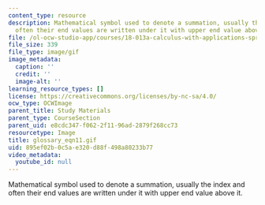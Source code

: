 ```yaml
---
content_type: resource
description: Mathematical symbol used to denote a summation, usually the index and
  often their end values are written under it with upper end value above it.
file: /ol-ocw-studio-app/courses/18-013a-calculus-with-applications-spring-2005/895ef02b0c5ae320d88f498a80233b77_glossary_eqn11.gif
file_size: 339
file_type: image/gif
image_metadata:
  caption: ''
  credit: ''
  image-alt: ''
learning_resource_types: []
license: https://creativecommons.org/licenses/by-nc-sa/4.0/
ocw_type: OCWImage
parent_title: Study Materials
parent_type: CourseSection
parent_uid: e8cdc347-f062-2f11-96ad-2879f268cc73
resourcetype: Image
title: glossary_eqn11.gif
uid: 895ef02b-0c5a-e320-d88f-498a80233b77
video_metadata:
  youtube_id: null
---
```

Mathematical symbol used to denote a summation, usually the index and often their end values are written under it with upper end value above it.